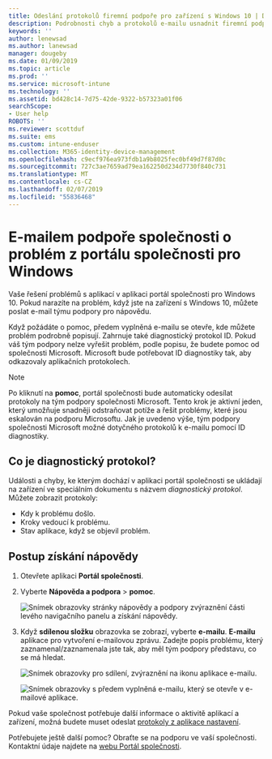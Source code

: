 ```yaml
---
title: Odeslání protokolů firemní podpoře pro zařízení s Windows 10 | Dokumentace Microsoftu
description: Podrobnosti chyb a protokolů e-mailu usnadnit firemní podpoře opravit problémy s aplikací
keywords: ''
author: lenewsad
ms.author: lanewsad
manager: dougeby
ms.date: 01/09/2019
ms.topic: article
ms.prod: ''
ms.service: microsoft-intune
ms.technology: ''
ms.assetid: bd428c14-7d75-42de-9322-b57323a01f06
searchScope:
- User help
ROBOTS: ''
ms.reviewer: scottduf
ms.suite: ems
ms.custom: intune-enduser
ms.collection: M365-identity-device-management
ms.openlocfilehash: c9ecf976ea973fdb1a9b8025fec0bf49d7f87d0c
ms.sourcegitcommit: 727c3ae7659ad79ea162250d234d7730f840c731
ms.translationtype: MT
ms.contentlocale: cs-CZ
ms.lasthandoff: 02/07/2019
ms.locfileid: "55836468"
---
```

# <a name="email-your-company-support-about-problem-from-company-portal-for-windows"></a>E-mailem podpoře společnosti o problém z portálu společnosti pro Windows

Vaše řešení problémů s aplikací v aplikaci portál společnosti pro Windows 10. Pokud narazíte na problém, když jste na zařízení s Windows 10, můžete poslat e-mail týmu podpory pro nápovědu. 

Když požádáte o pomoc, předem vyplněná e-mailu se otevře, kde můžete problém podrobně popisují. Zahrnuje také diagnostický protokol ID. Pokud váš tým podpory nelze vyřešit problém, podle popisu, že budete pomoc od společnosti Microsoft. Microsoft bude potřebovat ID diagnostiky tak, aby odkazovaly aplikačních protokolech.   


> [!Note]       
> Po kliknutí na **pomoc**, portál společnosti bude automaticky odesílat protokoly na tým podpory společnosti Microsoft. Tento krok je aktivní jeden, který umožňuje snadněji odstraňovat potíže a řešit problémy, které jsou eskalován na podporu Microsoftu. Jak je uvedeno výše, tým podpory společnosti Microsoft možné dotyčného protokolů k e-mailu pomocí ID diagnostiky.  

## <a name="what-is-a-diagnostic-log"></a>Co je diagnostický protokol?

Události a chyby, ke kterým dochází v aplikaci portál společnosti se ukládají na zařízení ve speciálním dokumentu s názvem _diagnostický protokol_. Můžete zobrazit protokoly:  
* Kdy k problému došlo.  
* Kroky vedoucí k problému.  
* Stav aplikace, když se objevil problém.   

## <a name="steps-to-get-help"></a>Postup získání nápovědy  

1. Otevřete aplikaci **Portál společnosti**.
2. Vyberte **Nápověda a podpora** > **pomoc**.  

   ![Snímek obrazovky stránky nápovědy a podpory zvýraznění části levého navigačního panelu a získání nápovědy.](./media/1812_UCP_Help_Support_Get_Help_Logs.png)    

3. Když **sdílenou složku** obrazovka se zobrazí, vyberte **e-mailu**. **E-mailu** aplikace pro vytvoření e-mailovou zprávu. Zadejte popis problému, který zaznamenal/zaznamenala jste tak, aby měl tým podpory představu, co se má hledat.  

   ![Snímek obrazovky pro sdílení, zvýraznění na ikonu aplikace e-mailu.](./media/1811_Mail_Logs_Windows_CPapp.png)  


   ![Snímek obrazovky s předem vyplněná e-mailu, který se otevře v e-mailové aplikace.](./media/1811_Get_Help_Email_Windows_CPapp.png)  

Pokud vaše společnost potřebuje další informace o aktivitě aplikací a zařízení, možná budete muset odeslat [protokoly z aplikace nastavení](send-logs-to-your-it-admin-settings-windows.md).  

Potřebujete ještě další pomoc? Obraťte se na podporu ve vaší společnosti. Kontaktní údaje najdete na [webu Portál společnosti](https://go.microsoft.com/fwlink/?linkid=2010980).  
